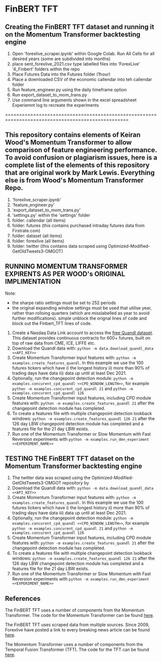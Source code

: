 # FinBERT TFT


## Creating the FinBERT TFT dataset and running it on the Momentum Transformer backtesting engine
1. Open 'forexlive_scraper.ipynb' within Google Colab. Run All Cells for all desired years (some are subdivided into months)
2. place sent_forexlive_2021.csv type labelled files into 'ForexLive' '4_Finbert' folders within the repo
3. Place Futures Data into the Futures folder (1hour)
4. Place a downloaded CSV of the economic callendar into teh callendar folder
5. Run feature_engineer.py using the daily timeframe option
6. Run  export_dataset_to_mom_trans.py
7. Use command line arguments shown in the excel spreadsheet Experiemnt log to recreate the experiments




==================================================================================================




## This repository contains elements of Keiran Wood's Momentum Transformer to allow comparison of feature engineering performance. To avoid confusion or plagiarism issues, here is a complete list of the elements of this repository that are original work by Mark Lewis. Everything else is from Wood's Momentum Transformer Repo.
1. 'forexlive_scraper.ipynb'
2. 'feature_engineer.py'
3. 'export_dataset_to_mom_trans.py'
4. 'settings.py' within the 'settings' folder
5. folder: callendar (all items)
6. folder: futures (this contains purchased intraday futures data from Firstrate.com)
7. folder: dataset (all items)
8. folder: forexlive (all items)
9. folder: twitter  (this contains data scraped using Optimized-Modified-GetOldTweets3-OMGOT)



## RUNNING MOMENTUM TRANSFORMER EXPIRENTS AS PER WOOD's ORIGINAL IMPLIMENTATION
Note: 
- the sharpe ratio settings must be set to 252 periods
- the original expanding window settings must be used that utilise year, rather than rolloing quarters (which are misslabelled as year to avoid further modifications). simple unblock the orignal lines of code and block out the Finbert_TFT lines of code.

1. Create a Nasdaq Data Link account to access the [free Quandl dataset](https://data.nasdaq.com/data/CHRIS-wiki-continuous-futures/documentation). This dataset provides continuous contracts for 600+ futures, built on top of raw data from CME, ICE, LIFFE etc.
2. Download the Quandl data with: `python -m data.download_quandl_data <<API_KEY>>`
3. Create Momentum Transformer input features with: `python -m examples.create_features_quandl`. In this example we use the 100 futures tickers which have i) the longest history ii) more than 90% of trading days have data iii) data up until at least Dec 2021.
4. Optionally, run the changepoint detection module: `python -m examples.concurent_cpd_quandl <<CPD_WINDOW_LENGTH>>`, for example `python -m examples.concurent_cpd_quandl 21` and `python -m examples.concurent_cpd_quandl 126`
5. Create Momentum Transformer input features, including CPD module features with: `python -m examples.create_features_quandl 21` after the changepoint detection module has completed.
6. To create a features file with multiple changepoint detection lookback windows: `python -m examples.create_features_quandl 126 21` after the 126 day LBW changepoint detection module has completed and a features file for the 21 day LBW exists.
7. Run one of the Momentum Transformer or Slow Momentum with Fast Reversion experiments with `python -m examples.run_dmn_experiment <<EXPERIMENT_NAME>>`




## TESTING THE FinBERT TFT dataset on the Momentum Transformer backtesting engine
1. The twitter data was scraped using the Optimized-Modified-GetOldTweets3-OMGOT repository by 
2. Download the Quandl data with: `python -m data.download_quandl_data <<API_KEY>>`
3. Create Momentum Transformer input features with: `python -m examples.create_features_quandl`. In this example we use the 100 futures tickers which have i) the longest history ii) more than 90% of trading days have data iii) data up until at least Dec 2021.
4. Optionally, run the changepoint detection module: `python -m examples.concurent_cpd_quandl <<CPD_WINDOW_LENGTH>>`, for example `python -m examples.concurent_cpd_quandl 21` and `python -m examples.concurent_cpd_quandl 126`
5. Create Momentum Transformer input features, including CPD module features with: `python -m examples.create_features_quandl 21` after the changepoint detection module has completed.
6. To create a features file with multiple changepoint detection lookback windows: `python -m examples.create_features_quandl 126 21` after the 126 day LBW changepoint detection module has completed and a features file for the 21 day LBW exists.
7. Run one of the Momentum Transformer or Slow Momentum with Fast Reversion experiments with `python -m examples.run_dmn_experiment <<EXPERIMENT_NAME>>`




## References
The FinBERT TFT uses a number of components from the Momentum Transformer. The code for the Momentum Transformer can be found [here](https://github.com/google-research/google-research/tree/master/tft).

The FinBERT TFT uses scraped data from multiple sources. Since 2009, Forexlive have posted a link to every breaking news article  can be found [here](https://github.com/google-research/google-research/tree/master/tft).

The Momentum Transformer uses a number of components from the Temporal Fusion Transformer (TFT). The code for the TFT can be found [here](https://github.com/kieranjwood/trading-momentum-transformer).

